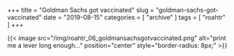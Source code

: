 +++
title = "Goldman Sachs got vaccinated"
slug = "goldman-sachs-got-vaccinated"
date = "2019-08-15"
categories = [ "archive" ]
tags = [ "roahtr" ]
+++

{{< image src="/img/roahtr_06_goldmansachsgotvaccinated.png" alt="print me a lever long enough..." position="center" style="border-radius: 8px;" >}}